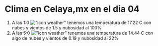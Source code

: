 # Clima en Celaya,mx en el dia 04

1. A las 1:0 !["icon weather"](http://openweathermap.org/img/w/04n.png) tenemos una temperatura de 17.22 C con nubes y  vientos de 1.5 y nubosidad al 100%
1. A las 5:0 !["icon weather"](http://openweathermap.org/img/w/02n.png) tenemos una temperatura de 14.44 C con algo de nubes y  vientos de 0.19 y nubosidad al 22%
